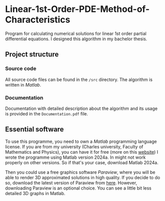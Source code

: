 # Linear-1st-Order-PDE-Method-of-Characteristics
Program for calculating numerical solutions for linear 1st order partial differential equations.
I designed this algorithm in my bachelor thesis.

## Project structure
### Source code
All source code files can be found in the `/src` directory. The algorithm is written in *Matlab*. 

### Documentation
Documentation with detailed description about the algorithm and its usage is provided in the `Documentation.pdf` file.

## Essential software
To use this programme, you need to own a *Matlab* programming language license. If you are from my university (Charles university, Faculty of Mathematics and Physics), you can have it for free (more on this [website](https://www.mff.cuni.cz/cs/math/vnitrni-zalezitosti/pocitace-a-technika/matlab)) I wrote the programme using Matlab version 2024a. In might not work properly on other versions. So if that's your case, download Matlab 2024a.

Then you could use a free graphics software *Paraview*, where you will be able to render 3D approximated solutions in high quality. If you decide to do so, download the latest version of Paraview from [here](https://www.paraview.org/download/). However, downloading Paraview is an optional choice. You can see a little bit less detailed 3D graphs in Matlab.


